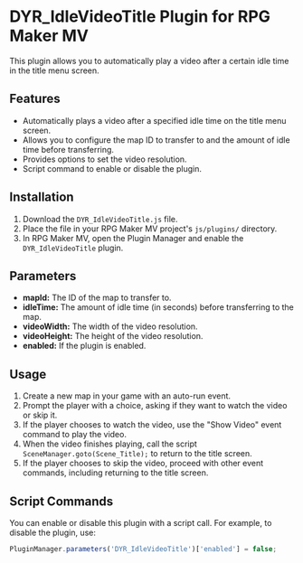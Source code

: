 # DYR_IdleVideoTitle Plugin for RPG Maker MV

This plugin allows you to automatically play a video after a certain idle time in the title menu screen.

## Features

- Automatically plays a video after a specified idle time on the title menu screen.
- Allows you to configure the map ID to transfer to and the amount of idle time before transferring.
- Provides options to set the video resolution.
- Script command to enable or disable the plugin.

## Installation

1. Download the `DYR_IdleVideoTitle.js` file.
2. Place the file in your RPG Maker MV project's `js/plugins/` directory.
3. In RPG Maker MV, open the Plugin Manager and enable the `DYR_IdleVideoTitle` plugin.

## Parameters

- **mapId:** The ID of the map to transfer to.
- **idleTime:** The amount of idle time (in seconds) before transferring to the map.
- **videoWidth:** The width of the video resolution.
- **videoHeight:** The height of the video resolution.
- **enabled:** If the plugin is enabled.

## Usage

1. Create a new map in your game with an auto-run event.
2. Prompt the player with a choice, asking if they want to watch the video or skip it.
3. If the player chooses to watch the video, use the "Show Video" event command to play the video.
4. When the video finishes playing, call the script `SceneManager.goto(Scene_Title);` to return to the title screen.
5. If the player chooses to skip the video, proceed with other event commands, including returning to the title screen.

## Script Commands

You can enable or disable this plugin with a script call. For example, to disable the plugin, use:
```javascript
PluginManager.parameters('DYR_IdleVideoTitle')['enabled'] = false;
